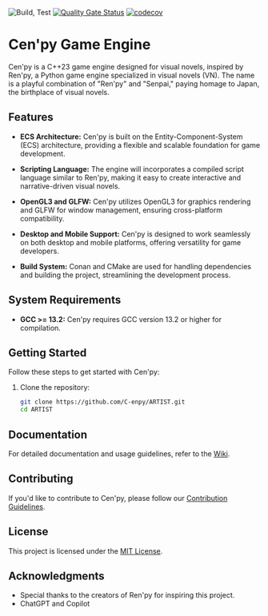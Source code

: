 ![Build, Test](https://github.com/C-enpy/ARTIST/actions/workflows/cmake-single-platform.yml/badge.svg) [![Quality Gate Status](https://sonarcloud.io/api/project_badges/measure?project=C-enpy_ARTIST&metric=alert_status)](https://sonarcloud.io/summary/new_code?id=C-enpy_ARTIST) [![codecov](https://codecov.io/gh/C-enpy/ARTIST/graph/badge.svg?token=MAAKQX3H20)](https://codecov.io/gh/C-enpy/ARTIST)


# Cen'py Game Engine

Cen'py is a C++23 game engine designed for visual novels, inspired by Ren'py, a Python game engine specialized in visual novels (VN). The name is a playful combination of "Ren'py" and "Senpai," paying homage to Japan, the birthplace of visual novels.

## Features

- **ECS Architecture:** Cen'py is built on the Entity-Component-System (ECS) architecture, providing a flexible and scalable foundation for game development.

- **Scripting Language:** The engine will incorporates a compiled script language similar to Ren'py, making it easy to create interactive and narrative-driven visual novels.

- **OpenGL3 and GLFW:** Cen'py utilizes OpenGL3 for graphics rendering and GLFW for window management, ensuring cross-platform compatibility.

- **Desktop and Mobile Support:** Cen'py is designed to work seamlessly on both desktop and mobile platforms, offering versatility for game developers.

- **Build System:** Conan and CMake are used for handling dependencies and building the project, streamlining the development process.

## System Requirements

- **GCC >= 13.2:** Cen'py requires GCC version 13.2 or higher for compilation.

## Getting Started

Follow these steps to get started with Cen'py:

1. Clone the repository:

    ```bash
    git clone https://github.com/C-enpy/ARTIST.git
    cd ARTIST
    ```


## Documentation

For detailed documentation and usage guidelines, refer to the [Wiki](https://github.com/C-enpy/ARTIST/wiki).

## Contributing

If you'd like to contribute to Cen'py, please follow our [Contribution Guidelines](CONTRIBUTING.md).

## License

This project is licensed under the [MIT License](LICENSE).

## Acknowledgments

- Special thanks to the creators of Ren'py for inspiring this project.
- ChatGPT and Copilot
